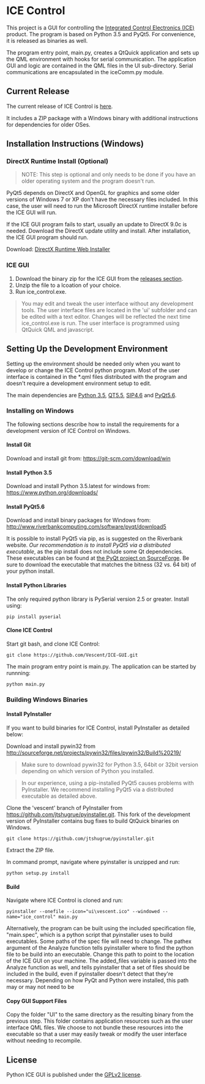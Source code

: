 # ICE Control

This project is a GUI for controlling the [Integrated Control Electronics (ICE)][ICE] product. The program is based on 
Python 3.5 and PyQt5. For convenience, it is released as binaries as well.

The program entry point, main.py, creates a QtQuick application and sets up the QML environment with hooks for
serial communication. The application GUI and logic are contained in the QML files in the UI sub-directory. 
Serial communications are encapsulated in the iceComm.py module.

[ICE]: http://www.vescent.com/products/electronics/icetm-integrated-control-electronics/

## Current Release

The current release of ICE Control is [here](https://github.com/Vescent/ICE-GUI/releases/latest).

It includes a ZIP package with a Windows binary with additional instructions for dependencies for older OSes.

## Installation Instructions (Windows)
 
### DirectX Runtime Install (Optional)

> NOTE: This step is optional and only needs to be done if you have an older operating system and the program doesn't run.
 
 PyQt5 depends on DirectX and OpenGL for graphics and some older versions of Windows 7 or XP don't have the necessary files included.
 In this case, the user will need to run the Microsoft DirectX runtime installer before the ICE GUI will run.
 
 If the ICE GUI program fails to start, usually an update to DirectX 9.0c is needed. Download the DirectX update utility and install.
 After installation, the ICE GUI program should run.
 
 Download: [DirectX Runtime Web Installer](http://www.microsoft.com/en-US/download/details.aspx?id=35)
 
### ICE GUI

1. Download the binary zip for the ICE GUI from the [releases section](https://github.com/Vescent/ICE-GUI/releases).
2. Unzip the file to a lcoation of your choice.
3. Run ice_control.exe.

> You may edit and tweak the user interface without any development tools. The user interface files are located
in the 'ui' subfolder and can be edited with a text editor. Changes will be reflected the next time ice_control.exe
is run. The user interface is programmed using QtQuick QML and javascript.

## Setting Up the Development Environment

Setting up the environment should be needed only when you want to develop or change the ICE Control python
program. Most of the user interface is contained in the *.qml files distributed with the program and doesn't require 
a development environment setup to edit. 

The main dependencies are [Python 3.5](https://www.python.org/downloads/),
[QT5.5](http://doc.qt.io/qt-5/gettingstarted.html),
[SIP4.6](http://www.riverbankcomputing.com/software/sip/download)
and [PyQt5.6](http://www.riverbankcomputing.com/software/pyqt/download5).

### Installing on Windows
The following sections describe how to install the requirements for a development version of ICE Control on Windows.

#### Install Git

Download and install git from: https://git-scm.com/download/win

#### Install Python 3.5

Download and install Python 3.5.latest for windows from: https://www.python.org/downloads/

#### Install PyQt5.6

Download and install binary packages for Windows from: http://www.riverbankcomputing.com/software/pyqt/download5

It is possible to install PyQt5 via pip, as is suggested on the Riverbank website.  *Our recommendation is to install 
PyQt5 via a distributed executable*, as the pip install does not include some Qt dependencies.  These executables can be 
found at [the PyQt project on SourceForge](https://sourceforge.net/projects/pyqt/files/PyQt5/PyQt-5.6/).  Be sure to
download the executable that matches the bitness (32 vs. 64 bit) of your python install.


#### Install Python Libraries

The only required python library is PySerial version 2.5 or greater. Install using:

```pip install pyserial```


#### Clone ICE Control

Start git bash, and clone ICE Control:

```git clone https://github.com/Vescent/ICE-GUI.git```

The main program entry point is main.py. The application can be started by runnning:

```python main.py```

### Building Windows Binaries

#### Install PyInstaller

If you want to build binaries for ICE Control, install PyInstaller as detailed below:

Download and install pywin32 from http://sourceforge.net/projects/pywin32/files/pywin32/Build%20219/

> Make sure to download pywin32 for Python 3.5, 64bit or 32bit version depending on which version of Python you installed.

> In our experience, using a pip-installed PyQt5 causes problems with PyInstaller.  We recommend installing PyQt5 via
  a distributed executable as detailed above.

Clone the 'vescent' branch of PyInstaller from https://github.com/jtshugrue/pyinstaller.git. This fork of the development 
version of PyInstaller contains bug fixes to build QtQuick binaries on Windows.

```git clone https://github.com/jtshugrue/pyinstaller.git```

Extract the ZIP file.

In command prompt, navigate where pyinstaller is unzipped and run:

```python setup.py install```

#### Build

Navigate where ICE Control is cloned and run:

```pyinstaller --onefile --icon="ui\vescent.ico" --windowed --name="ice_control" main.py```

Alternatively, the program can be built using the included specification file, "main.spec", which is a python script that 
pyinstaller uses to build executables.  Some paths of the spec file will need to change.  The pathex argument of the Analyze function
tells pyinstaller where to find the python file to be build into an executable.  Change this path to point to the location of
the ICE GUI on your machine.  The added_files variable is passed into the Analyze function as well, and tells pyinstaller that a set of files
should be included in the build, even if pyinstaller doesn't detect that they're necessary.  Depending on how PyQt and Python were installed,
this path may or may not need to be

#### Copy GUI Support Files

Copy the folder "UI" to the same directory as the resulting binary from the previous step. This folder contains application resources 
such as the user interface QML files. We choose to not bundle these resources into the executable so that a user may easily tweak or 
modify the user interface without needing to recompile.

## License

Python ICE GUI is published under the [GPLv2 license](https://www.gnu.org/licenses/old-licenses/gpl-2.0.en.html).
